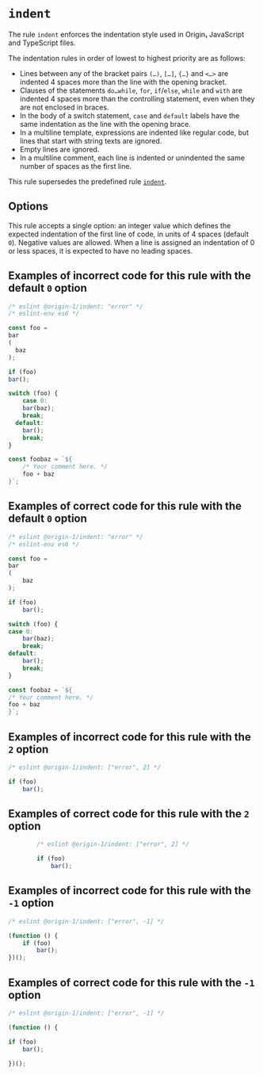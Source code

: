 # `indent`

The rule `indent` enforces the indentation style used in Origin₁ JavaScript and TypeScript files.

The indentation rules in order of lowest to highest priority are as follows:
* Lines between any of the bracket pairs `(…)`, `[…]`, `{…}` and `<…>` are indented 4 spaces more
than the line with the opening bracket.
* Clauses of the statements `do…while`, `for`, `if`/`else`, `while` and `with` are indented 4
spaces more than the controlling statement, even when they are not enclosed in braces.
* In the body of a switch statement, `case` and `default` labels have the same indentation as the
line with the opening brace.
* In a multiline template, expressions are indented like regular code, but lines that start with
string texts are ignored.
* Empty lines are ignored.
* In a multiline comment, each line is indented or unindented the same number of spaces as the first
line.

This rule supersedes the predefined rule [`indent`](https://eslint.org/docs/latest/rules/indent).

## Options

This rule accepts a single option: an integer value which defines the expected indentation of the
first line of code, in units of 4 spaces (default `0`).
Negative values are allowed.
When a line is assigned an indentation of 0 or less spaces, it is expected to have no leading
spaces.

## Examples of **incorrect** code for this rule with the default `0` option

```js
/* eslint @origin-1/indent: "error" */
/* eslint-env es6 */

const foo =
bar
(
  baz
);

if (foo)
bar();

switch (foo) {
    case 0:
    bar(baz);
    break;
  default:
    bar();
    break;
}

const foobaz = `${
    /* Your comment here. */
    foo + baz
}`;
```

## Examples of **correct** code for this rule with the default `0` option

```js
/* eslint @origin-1/indent: "error" */
/* eslint-env es6 */

const foo =
bar
(
    baz
);

if (foo)
    bar();

switch (foo) {
case 0:
    bar(baz);
    break;
default:
    bar();
    break;
}

const foobaz = `${
/* Your comment here. */
foo + baz
}`;
```

## Examples of **incorrect** code for this rule with the `2` option

```js
/* eslint @origin-1/indent: ["error", 2] */

if (foo)
    bar();
```

## Examples of **correct** code for this rule with the `2` option

```js
        /* eslint @origin-1/indent: ["error", 2] */

        if (foo)
            bar();
```

## Examples of **incorrect** code for this rule with the `-1` option

```js
/* eslint @origin-1/indent: ["error", -1] */

(function () {
    if (foo)
        bar();
})();
```

## Examples of **correct** code for this rule with the `-1` option

```js
/* eslint @origin-1/indent: ["error", -1] */

(function () {

if (foo)
    bar();

})();
```
